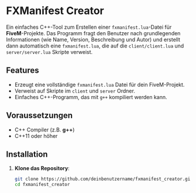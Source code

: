 # FXManifest Creator

Ein einfaches C++-Tool zum Erstellen einer `fxmanifest.lua`-Datei für **FiveM**-Projekte. Das Programm fragt den Benutzer nach grundlegenden Informationen (wie Name, Version, Beschreibung und Autor) und erstellt dann automatisch eine `fxmanifest.lua`, die auf die `client/client.lua` und `server/server.lua` Skripte verweist.

## Features

- Erzeugt eine vollständige `fxmanifest.lua` Datei für dein FiveM-Projekt.
- Verweist auf Skripte im `client` und `server` Ordner.
- Einfaches C++-Programm, das mit `g++` kompiliert werden kann.

## Voraussetzungen

- C++ Compiler (z.B. **g++**)
- C++11 oder höher

## Installation

1. **Klone das Repository**:

   ```bash
   git clone https://github.com/deinbenutzername/fxmanifest_creator.git
   cd fxmanifest_creator
